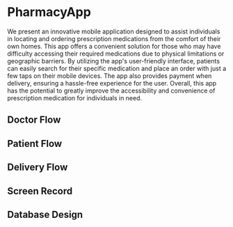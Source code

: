 # PharmacyApp
We present an innovative mobile application designed to assist individuals in locating and ordering prescription medications from the comfort of their own homes. This app offers a convenient solution for those who may have difficulty accessing their required medications due to physical limitations or geographic barriers. By utilizing the app's user-friendly interface, patients can easily search for their specific medication and place an order with just a few taps on their mobile devices. The app also provides payment when delivery, ensuring a hassle-free experience for the user. Overall, this app has the potential to greatly improve the accessibility and convenience of prescription medication for individuals in need.
<br>
<h2>Doctor Flow</h2>
<h2>Patient Flow</h2>
<h2>Delivery Flow</h2>
<h2>Screen Record</h2>
<h2>Database Design</h2>

